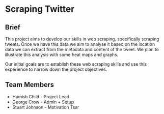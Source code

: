# Scraping Twitter

## Brief

This project aims to develop our skills in web scraping, specifically scraping tweets.
Once we have this data we aim to analyse it based on the location data we can extract from the metadata and content of the tweet.
We plan to illustrate this analysis with some heat maps and graphs.

Our initial goals are to establish these web scraping skills and use this experience to narrow down the project objectives.

## Team Members

- Hamish Child - Project Lead
- George Crow - Admin + Setup 
- Stuart Johnson - Motivation Tsar
